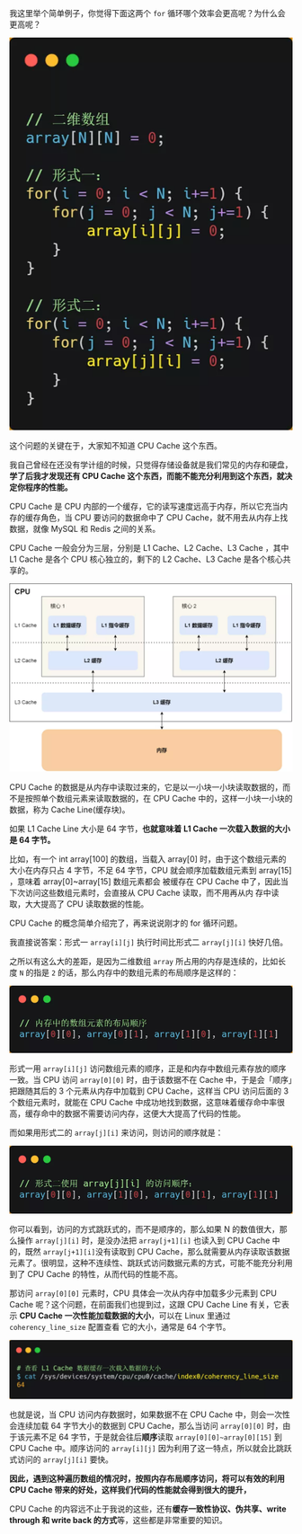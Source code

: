 我这里举个简单例子，你觉得下面这两个 `for` 循环哪个效率会更高呢？为什么会更高呢？

![图片](image/640.webp)

这个问题的关键在于，大家知不知道 CPU Cache 这个东西。

我自己曾经在还没有学计组的时候，只觉得存储设备就是我们常见的内存和硬盘，**学了后我才发现还有 CPU Cache 这个东西，而能不能充分利用到这个东西，就决定你程序的性能。**

CPU Cache 是 CPU 内部的一个缓存，它的读写速度远高于内存，所以它充当内存的缓存角色，当 CPU 要访问的数据命中了 CPU Cache，就不用去从内存上找数据，就像 MySQL 和 Redis 之间的关系。

CPU Cache 一般会分为三层，分别是 L1 Cache、L2 Cache、L3 Cache ，其中 L1 Cache 是各个 CPU 核心独立的，剩下的 L2 Cache、L3 Cache 是各个核心共享的。

![图片](image/640-163912931964840.webp)

CPU Cache 的数据是从内存中读取过来的，它是以一小块一小块读取数据的，而不是按照单个数组元素来读取数据的，在 CPU Cache 中的，这样一小块一小块的数据，称为 Cache Line(缓存块)。 

如果 L1 Cache Line 大小是 64 字节，**也就意味着 L1 Cache 一次载入数据的大小是 64 字节。**

比如，有一个 int array[100] 的数组，当载入 array[0] 时，由于这个数组元素的大小在内存只占 4 字节，不足 64 字节，CPU 就会顺序加载数组元素到 array[15] ，意味着 array[0]~array[15] 数组元素都会 被缓存在 CPU Cache 中了，因此当下次访问这些数组元素时，会直接从 CPU Cache 读取，而不用再从内 存中读取，大大提高了 CPU 读取数据的性能。

CPU Cache 的概念简单介绍完了，再来说说刚才的 for 循环问题。

我直接说答案：形式一 `array[i][j]` 执行时间比形式二 `array[j][i]` 快好几倍。

之所以有这么大的差距，是因为二维数组 `array` 所占用的内存是连续的，比如长度 `N` 的指是 `2` 的话，那么内存中的数组元素的布局顺序是这样的：

![图片](image/640-163912931965041.webp)

形式一用 `array[i][j]` 访问数组元素的顺序，正是和内存中数组元素存放的顺序一致。当 CPU 访问 `array[0][0]` 时，由于该数据不在 Cache 中，于是会「顺序」把跟随其后的 3 个元素从内存中加载到 CPU Cache，这样当 CPU 访问后面的 3 个数组元素时，就能在 CPU Cache 中成功地找到数据，这意味着缓存命中率很高，缓存命中的数据不需要访问内存，这便大大提高了代码的性能。

而如果用形式二的 `array[j][i]` 来访问，则访问的顺序就是：

![图片](image/640-163912931965042.webp)

你可以看到，访问的方式跳跃式的，而不是顺序的，那么如果 N 的数值很大，那么操作 `array[j][i]` 时，是没办法把 `array[j+1][i]` 也读入到 CPU Cache 中的，既然 `array[j+1][i]`没有读取到 CPU Cache，那么就需要从内存读取该数据元素了。很明显，这种不连续性、跳跃式访问数据元素的方式，可能不能充分利用到了 CPU Cache 的特性，从而代码的性能不高。

那访问 `array[0][0]` 元素时，CPU 具体会一次从内存中加载多少元素到 CPU Cache 呢？这个问题，在前面我们也提到过，这跟 CPU Cache Line 有关，它表示 **CPU Cache 一次性能加载数据的大小**，可以在 Linux 里通过 `coherency_line_size` 配置查看 它的大小，通常是 64 个字节。

![图片](image/640-163912931965043.webp)

也就是说，当 CPU 访问内存数据时，如果数据不在 CPU Cache 中，则会一次性会连续加载 64 字节大小的数据到 CPU Cache，那么当访问 `array[0][0]` 时，由于该元素不足 64 字节，于是就会往后**顺序**读取 `array[0][0]~array[0][15]` 到 CPU Cache 中。顺序访问的 `array[i][j]` 因为利用了这一特点，所以就会比跳跃式访问的 `array[j][i]` 要快。

**因此，遇到这种遍历数组的情况时，按照内存布局顺序访问，将可以有效的利用 CPU Cache 带来的好处，这样我们代码的性能就会得到很大的提升，**

CPU Cache 的内容远不止于我说的这些，还有**缓存一致性协议、伪共享、write through 和 write back 的方式**等，这些都是非常重要的知识。